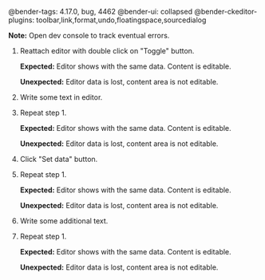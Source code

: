 @bender-tags: 4.17.0, bug, 4462
@bender-ui: collapsed
@bender-ckeditor-plugins: toolbar,link,format,undo,floatingspace,sourcedialog


**Note:** Open dev console to track eventual errors.

1. Reattach editor with double click on "Toggle" button.

	**Expected:** Editor shows with the same data. Content is editable.

	**Unexpected:** Editor data is lost, content area is not editable.

2. Write some text in editor.

3. Repeat step 1.

	**Expected:** Editor shows with the same data. Content is editable.

	**Unexpected:** Editor data is lost, content area is not editable.

4. Click "Set data" button.

5. Repeat step 1.

	**Expected:** Editor shows with the same data. Content is editable.

	**Unexpected:** Editor data is lost, content area is not editable.

6. Write some additional text.

7. Repeat step 1.

	**Expected:** Editor shows with the same data. Content is editable.

	**Unexpected:** Editor data is lost, content area is not editable.

